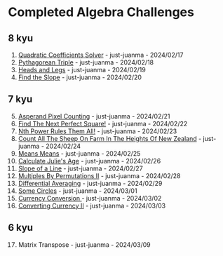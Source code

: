 # Completed Algebra Challenges
## 8 kyu
1. [Quadratic Coefficients Solver](https://github.com/just-juanma/Codewars/blob/main/Algebra/8%20kyu/Quadratic%20Coefficients%20Solver.ipynb) - just-juanma - 2024/02/17
2. [Pythagorean Triple](https://github.com/just-juanma/Codewars-Collaborative-Challenges/blob/main/Algebra/8%20kyu/Pythagorean%20Triple.ipynb) - just-juanma - 2024/02/18
3. [Heads and Legs](https://github.com/just-juanma/Codewars-Collaborative-Challenges/blob/main/Algebra/8%20kyu/Heads%20and%20Legs.ipynb) - just-juanma - 2024/02/19
4. [Find the Slope](https://github.com/just-juanma/Codewars-Collaborative-Challenges/blob/main/Algebra/8%20kyu/Find%20the%20Slope.ipynb) - just-juanma - 2024/02/20
## 7 kyu   
5. [Asperand Pixel Counting](https://github.com/just-juanma/Codewars-Collaborative-Challenges/blob/main/Algebra/7%20kyu/Asperand%20Pixel%20Counting/Asperand%20Pixel%20Counting.ipynb) - just-juanma - 2024/02/21
6. [Find The Next Perfect Square!](https://github.com/just-juanma/Codewars-Collaborative-Challenges/blob/main/Algebra/7%20kyu/%20Find%20The%20Next%20Perfect%20Square!.ipynb) - just-juanma - 2024/02/22
7. [Nth Power Rules Them All!](https://github.com/just-juanma/Codewars-Collaborative-Challenges/blob/main/Algebra/7%20kyu/Nth%20Power%20Rules%20Them%20All!.ipynb) - just-juanma - 2024/02/23
8. [Count All The Sheep On Farm In The Heights Of New Zealand](https://github.com/just-juanma/Codewars-Collaborative-Challenges/blob/main/Algebra/7%20kyu/Count%20All%20The%20Sheep%20On%20Farm%20In%20The%20Heights%20Of%20New%20Zealand.ipynb) - just-juanma - 2024/02/24
9. [Means Means](https://github.com/just-juanma/Codewars-Collaborative-Challenges/blob/main/Algebra/7%20kyu/Means%20Means.ipynb) - just-juanma - 2024/02/25
10. [Calculate Julie's Age](https://github.com/just-juanma/Codewars-Collaborative-Challenges/blob/main/Algebra/7%20kyu/Calculate%20Julie's%20Age.ipynb) - just-juanma - 2024/02/26
11. [Slope of a Line](https://github.com/just-juanma/Codewars-Collaborative-Challenges/blob/main/Algebra/7%20kyu/Slope%20of%20a%20Line.ipynb) - just-juanma - 2024/02/27
12. [Multiples By Permutations II](https://github.com/just-juanma/Codewars-Collaborative-Challenges/blob/main/Algebra/7%20kyu/Multiples%20By%20Permutations%20II.ipynb) - just-juanma - 2024/02/28
13. [Differential Averaging](https://github.com/just-juanma/Codewars-Collaborative-Challenges/blob/main/Algebra/7%20kyu/Differential%20Averaging.ipynb) - just-juanma - 2024/02/29
14. [Some Circles](https://github.com/just-juanma/Codewars-Collaborative-Challenges/blob/main/Algebra/7%20kyu/Some%20Circles.ipynb) - just-juanma - 2024/03/01
15. [Currency Conversion ](https://github.com/just-juanma/Codewars-Collaborative-Challenges/blob/main/Algebra/7%20kyu/Currency%20Conversion.ipynb)- just-juanma - 2024/03/02
16. [Converting Currency II](https://github.com/just-juanma/Codewars-Collaborative-Challenges/blob/main/Algebra/7%20kyu/Converting%20Currency%20II.ipynb) - just-juanma - 2024/03/03
## 6 kyu
17. Matrix Transpose - just-juanma - 2024/03/09